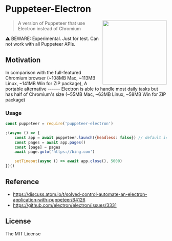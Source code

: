 # Puppeteer-Electron

<img src="https://user-images.githubusercontent.com/26399680/60521458-e4360700-9d19-11e9-8185-065c395b0b65.png" height="200" align="right">

> A version of Puppeteer that use Electron instead of Chromium 

⚠️ BEWARE: Experimental. Just for test. Can not work with all Puppeteer APIs.

## Motivation

In comparison with the full-featured Chromium browser (~108MB Mac, ~113MB Linux, ~141MB Win for ZIP package), A portable alternative ------ Electron is able to handle most daily tasks but has half of Chromium's size (~55MB Mac, ~63MB Linux, ~58MB Win for ZIP package)

### Usage

```javascript
const puppeteer = require('puppeteer-electron')

;(async () => {
	const app = await puppeteer.launch({headless: false}) // default is true
	const pages = await app.pages()
	const [page] = pages
	await page.goto('https://bing.com')

	setTimeout(async () => await app.close(), 5000)
})()
```

## Reference

- https://discuss.atom.io/t/solved-control-automate-an-electron-application-with-puppeteer/64126
- https://github.com/electron/electron/issues/3331

## License

The MIT License